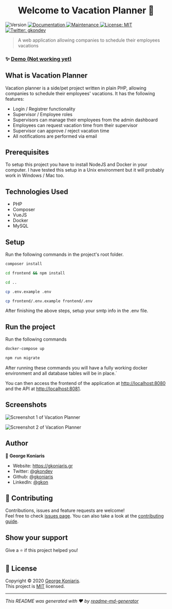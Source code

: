 <h1 align="center">Welcome to Vacation Planner 👋</h1>
<p>
  <img alt="Version" src="https://img.shields.io/badge/version-1.0.0-blue.svg?cacheSeconds=2592000" />
  <a href="https://github.com/gkoniaris/vacation-planner#readme" target="_blank">
    <img alt="Documentation" src="https://img.shields.io/badge/documentation-yes-brightgreen.svg" />
  </a>
  <a href="https://github.com/gkoniaris/vacation-planner/graphs/commit-activity" target="_blank">
    <img alt="Maintenance" src="https://img.shields.io/badge/Maintained%3F-yes-green.svg" />
  </a>
  <a href="#" target="_blank">
    <img alt="License: MIT" src="https://img.shields.io/badge/License-MIT-yellow.svg" />
  </a>
  <a href="https://twitter.com/gkondev" target="_blank">
    <img alt="Twitter: gkondev" src="https://img.shields.io/twitter/follow/gkondev.svg?style=social" />
  </a>
</p>

> A web application allowing companies to schedule their employees vacations

### ✨ [Demo (Not working yet)](https://gkoniaris.gr/vacation-planner)

## What is Vacation Planner

Vacation planner is a side/pet project written in plain PHP, allowing companies to schedule their employees' vacations. It has the following features:

- Login / Registrer functionality
- Supervisor / Employee roles
- Supervisors can manage their employees from the admin dashboard
- Employees can request vacation time from their supervisor
- Supervisor can approve / reject vacation time
- All notifications are performed via email

## Prerequisites

To setup this project you have to install NodeJS and Docker in your computer. I have tested this setup in a Unix environment but it will probably work in Windows / Mac too.

## Technologies Used

- PHP
- Composer
- VueJS
- Docker
- MySQL

## Setup

Run the following commands in the project's root folder.

```sh
composer install

cd frontend && npm install

cd ..

cp .env.example .env

cp frontend/.env.example frontend/.env
```

After finishing the above steps, setup your smtp info in the .env file.

## Run the project

Run the following commands

```sh
docker-compose up

npm run migrate
```

After running these commands you will have a fully working docker environment and all database tables will be in place.`

You can then access the frontend of the application at [http://localhost:8080](http://localhost:8080/) and the API at [http://localhost:8081](http://localhost:8081).

## Screenshots

![Screenshot 1 of Vacation Planner](https://github.com/gkoniaris/vacations-planner/blob/master/screenshots/screenshot%201.PNG "Screenshot 1")

![Screenshot 2 of Vacation Planner](https://github.com/gkoniaris/vacations-planner/blob/master/screenshots/screenshot%202.PNG "Screenshot 2")


## Author

👤 **George Koniaris**

* Website: https://gkoniaris.gr
* Twitter: [@gkondev](https://twitter.com/gkondev)
* Github: [@gkoniaris](https://github.com/gkoniaris)
* LinkedIn: [@gkon](https://linkedin.com/in/gkon)

## 🤝 Contributing

Contributions, issues and feature requests are welcome!<br />Feel free to check [issues page](https://github.com/gkoniaris/vacation-planner/issues). You can also take a look at the [contributing guide](https://github.com/gkoniaris/vacation-planner/blob/master/CONTRIBUTING.md).

## Show your support

Give a ⭐️ if this project helped you!

## 📝 License

Copyright © 2020 [George Koniaris](https://github.com/gkoniaris).<br />
This project is [MIT](https://github.com/gkoniaris/vacation-planner/blob/master/LICENSE) licensed.

***
_This README was generated with ❤️ by [readme-md-generator](https://github.com/kefranabg/readme-md-generator)_